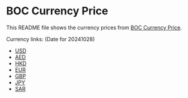 # BOC Currency Price

This README file shows the currency prices from [BOC Currency Price](https://www.boc.cn/sourcedb/whpj/).

Currency links: (Date for 20241028)

- [USD](https://bocurrencyprice.techina.science/BOC_CURRENCY_PRICE/USD/20241028.json)
- [AED](https://bocurrencyprice.techina.science/BOC_CURRENCY_PRICE/AED/20241028.json)
- [HKD](https://bocurrencyprice.techina.science/BOC_CURRENCY_PRICE/HKD/20241028.json)
- [EUR](https://bocurrencyprice.techina.science/BOC_CURRENCY_PRICE/EUR/20241028.json)
- [GBP](https://bocurrencyprice.techina.science/BOC_CURRENCY_PRICE/GBP/20241028.json)
- [JPY](https://bocurrencyprice.techina.science/BOC_CURRENCY_PRICE/JPY/20241028.json)
- [SAR](https://bocurrencyprice.techina.science/BOC_CURRENCY_PRICE/SAR/20241028.json)

